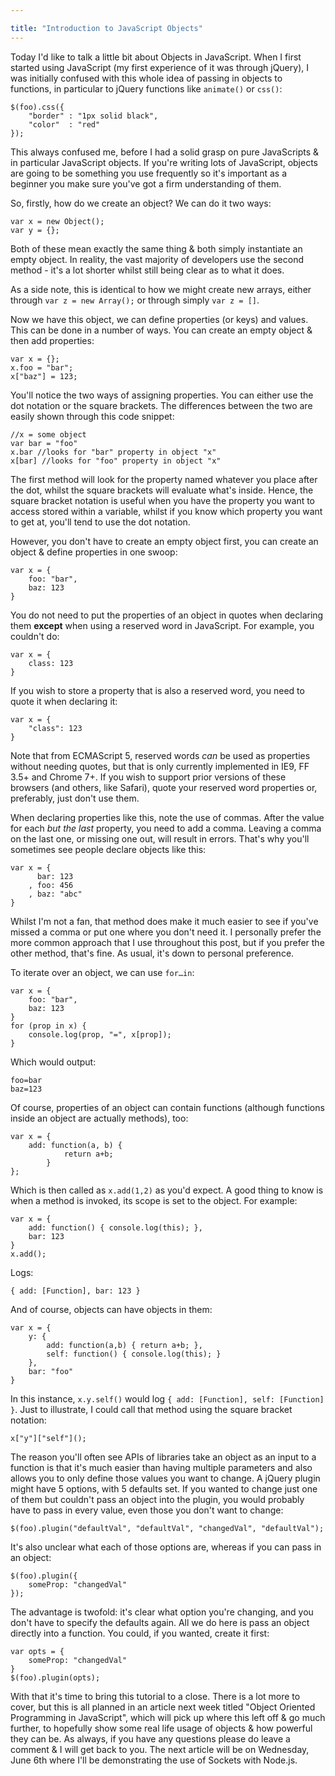 ```yaml
---

title: "Introduction to JavaScript Objects"
---
```


Today I'd like to talk a little bit about Objects in JavaScript. When I first started using JavaScript (my first experience of it was through jQuery), I was initially confused with this whole idea of passing in objects to functions, in particular to jQuery functions like `animate()` or `css()`:

    $(foo).css({
    	"border" : "1px solid black",
    	"color"  : "red"
    });

This always confused me, before I had a solid grasp on pure JavaScripts & in particular JavaScript objects. If you're writing lots of JavaScript, objects are going to be something you use frequently so it's important as a beginner you make sure you've got a firm understanding of them.

So, firstly, how do we create an object? We can do it two ways:

    var x = new Object();
    var y = {};

Both of these mean exactly the same thing & both simply instantiate an empty object. In reality, the vast majority of developers use the second method - it's a lot shorter whilst still being clear as to what it does.

As a side note, this is identical to how we might create new arrays, either through `var z = new Array();` or through simply `var z = []`.

Now we have this object, we can define properties (or keys) and values. This can be done in a number of ways. You can create an empty object & then add properties:

    var x = {};
    x.foo = "bar";
    x["baz"] = 123;

You'll notice the two ways of assigning properties. You can either use the dot notation or the square brackets. The differences between the two are easily shown through this code snippet:

    //x = some object
    var bar = "foo"
    x.bar //looks for "bar" property in object "x"
    x[bar] //looks for "foo" property in object "x"

The first method will look for the property named whatever you place after the dot, whilst the square brackets will evaluate what's inside. Hence, the square bracket notation is useful when you have the property you want to access stored within a variable, whilst if you know which property you want to get at, you'll tend to use the dot notation.

However, you don't have to create an empty object first, you can create an object & define properties in one swoop:

    var x = {
    	foo: "bar",
    	baz: 123
    }

You do not need to put the properties of an object in quotes when declaring them **except** when using a reserved word in JavaScript. For example, you couldn't do:

    var x = {
    	class: 123
    }

If you wish to store a property that is also a reserved word, you need to quote it when declaring it:

    var x = {
    	"class": 123
    }

Note that from ECMAScript 5, reserved words _can_ be used as properties without needing quotes, but that is only currently implemented in IE9, FF 3.5+ and Chrome 7+. If you wish to support prior versions of these browsers (and others, like Safari), quote your reserved word properties or, preferably, just don't use them.

When declaring properties like this, note the use of commas. After the value for each _but the last_ property, you need to add a comma. Leaving a comma on the last one, or missing one out, will result in errors. That's why you'll sometimes see people declare objects like this:

    var x = {
    	  bar: 123
    	, foo: 456
    	, baz: "abc"
    }

Whilst I'm not a fan, that method does make it much easier to see if you've missed a comma or put one where you don't need it. I personally prefer the more common approach that I use throughout this post, but if you prefer the other method, that's fine. As usual, it's down to personal preference.

To iterate over an object, we can use `for…in`:

    var x = {
    	foo: "bar",
    	baz: 123
    }
    for (prop in x) {
    	console.log(prop, "=", x[prop]);
    }

Which would output:

    foo=bar
    baz=123

Of course, properties of an object can contain functions (although functions inside an object are actually methods), too:

    var x = {
    	add: function(a, b) {
    			return a+b;
    		}
    };

Which is then called as `x.add(1,2)` as you'd expect. A good thing to know is when a method is invoked, its scope is set to the object. For example:

    var x = {
    	add: function() { console.log(this); },
    	bar: 123
    }
    x.add();

Logs:

    { add: [Function], bar: 123 }

And of course, objects can have objects in them:

    var x = {
    	y: {
    		add: function(a,b) { return a+b; },
    		self: function() { console.log(this); }
    	},
    	bar: "foo"
    }

In this instance, `x.y.self()` would log `{ add: [Function], self: [Function] }`. Just to illustrate, I could call that method using the square bracket notation:

    x["y"]["self"]();

The reason you'll often see APIs of libraries take an object as an input to a function is that it's much easier than having multiple parameters and also allows you to only define those values you want to change. A jQuery plugin might have 5 options, with 5 defaults set. If you wanted to change just one of them but couldn't pass an object into the plugin, you would probably have to pass in every value, even those you don't want to change:

    $(foo).plugin("defaultVal", "defaultVal", "changedVal", "defaultVal");

It's also unclear what each of those options are, whereas if you can pass in an object:

    $(foo).plugin({
    	someProp: "changedVal"
    });

The advantage is twofold: it's clear what option you're changing, and you don't have to specify the defaults again. All we do here is pass an object directly into a function. You could, if you wanted, create it first:

    var opts = {
    	someProp: "changedVal"
    }
    $(foo).plugin(opts);

With that it's time to bring this tutorial to a close. There is a lot more to cover, but this is all planned in an article next week titled "Object Oriented Programming in JavaScript", which will pick up where this left off & go much further, to hopefully show some real life usage of objects & how powerful they can be. As always, if you have any questions please do leave a comment & I will get back to you. The next article will be on Wednesday, June 6th where I'll be demonstrating the use of Sockets with Node.js.
